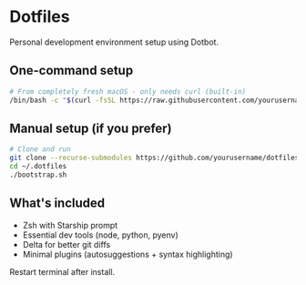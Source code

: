 # Dotfiles

Personal development environment setup using Dotbot.

## One-command setup

```bash
# From completely fresh macOS - only needs curl (built-in)
/bin/bash -c "$(curl -fsSL https://raw.githubusercontent.com/yourusername/dotfiles/main/bootstrap.sh)"
```

## Manual setup (if you prefer)

```bash
# Clone and run
git clone --recurse-submodules https://github.com/yourusername/dotfiles.git ~/.dotfiles
cd ~/.dotfiles
./bootstrap.sh
```

## What's included

- Zsh with Starship prompt
- Essential dev tools (node, python, pyenv)
- Delta for better git diffs
- Minimal plugins (autosuggestions + syntax highlighting)

Restart terminal after install.
